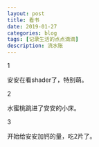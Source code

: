 ```yaml
---
layout: post
title: 看书
date: 2019-01-27
categories: blog
tags: [记录生活的点点滴滴]
description: 流水账
---
```


1 

安安在看shader了，特别萌。

2

水蜜桃跳进了安安的小床。

3

开始给安安加钙的量，吃2片了。








